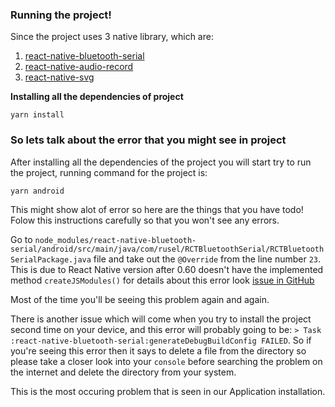 ### Running the project!

Since the project uses 3 native library, which are:

1. [react-native-bluetooth-serial](https://github.com/rusel1989/react-native-bluetooth-serial)
2. [react-native-audio-record](https://github.com/goodatlas/react-native-audio-record)
3. [react-native-svg](https://github.com/react-native-community/react-native-svg)

**Installing all the dependencies of project**

```shell
yarn install
```

### So lets talk about the error that you might see in project

After installing all the dependencies of the project you will start try to run the project, running command for the project is:

```shell
yarn android
```

This might show alot of error so here are the things that you have todo! 
Folow this instructions carefully so that you won't see any errors.


Go to `node_modules/react-native-bluetooth-serial/android/src/main/java/com/rusel/RCTBluetoothSerial/RCTBluetoothSerialPackage.java` file and take out the `@Override` from the line number `23`. 
This is due to React Native version after 0.60 doesn't have the implemented method `createJSModules()` for details about this error look [issue in GitHub](https://github.com/rusel1989/react-native-bluetooth-serial/issues/55)


Most of the time you'll be seeing this problem again and again.


There is another issue which will come when you try to install the project second time on your device, and this error will probably going to be: `> Task :react-native-bluetooth-serial:generateDebugBuildConfig FAILED`. 
So if you're seeing this error then it says to delete a file from the directory so please take a closer look into your `console` before searching the problem on the internet and delete the directory from your system.


This is the most occuring problem that is seen in our Application installation.
